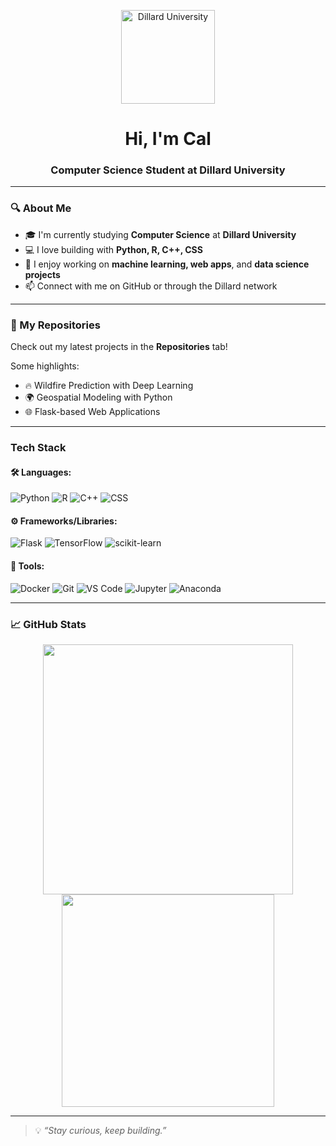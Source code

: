 <p align="center">
  <img src="https://upload.wikimedia.org/wikipedia/en/thumb/d/dd/Dillard_University_crest.svg/1200px-Dillard_University_crest.svg.png" alt="Dillard University" width="150"/>
</p>

<h1 align="center">Hi, I'm Cal </h1>
<h3 align="center">Computer Science Student at Dillard University</h3>

---

### 🔍 About Me

- 🎓 I'm currently studying **Computer Science** at **Dillard University**
- 💻 I love building with **Python, R, C++, CSS**
- 🧠 I enjoy working on **machine learning, web apps**, and **data science projects**
- 📫 Connect with me on GitHub or through the Dillard network

---

### 📁 My Repositories

Check out my latest projects in the **Repositories** tab!

Some highlights:
- 🔥 Wildfire Prediction with Deep Learning  
- 🌍 Geospatial Modeling with Python  
- 🌐 Flask-based Web Applications  

---

### Tech Stack

#### 🛠️ Languages:
![Python](https://img.shields.io/badge/-Python-3776AB?logo=python&logoColor=white&style=flat)
![R](https://img.shields.io/badge/-R-276DC3?logo=r&logoColor=white&style=flat)
![C++](https://img.shields.io/badge/-C++-00599C?logo=c%2B%2B&logoColor=white&style=flat)
![CSS](https://img.shields.io/badge/-CSS-1572B6?logo=css3&logoColor=white&style=flat)

#### ⚙️ Frameworks/Libraries:
![Flask](https://img.shields.io/badge/-Flask-000000?logo=flask&logoColor=white&style=flat)
![TensorFlow](https://img.shields.io/badge/-TensorFlow-FF6F00?logo=tensorflow&logoColor=white&style=flat)
![scikit-learn](https://img.shields.io/badge/-Scikit--Learn-F7931E?logo=scikitlearn&logoColor=white&style=flat)

#### 🧰 Tools:
![Docker](https://img.shields.io/badge/-Docker-2496ED?logo=docker&logoColor=white&style=flat)
![Git](https://img.shields.io/badge/-Git-F05032?logo=git&logoColor=white&style=flat)
![VS Code](https://img.shields.io/badge/-VS%20Code-007ACC?logo=visualstudiocode&logoColor=white&style=flat)
![Jupyter](https://img.shields.io/badge/-Jupyter-F37626?logo=jupyter&logoColor=white&style=flat)
![Anaconda](https://img.shields.io/badge/-Anaconda-44A833?logo=anaconda&logoColor=white&style=flat)

---

### 📈 GitHub Stats

<p align="center">
  <img src="https://github-readme-stats.vercel.app/api?username=calmscc&show_icons=true&theme=radical" width="400"/>
  <img src="https://github-readme-stats.vercel.app/api/top-langs/?username=calmscc&layout=compact&theme=radical" width="340"/>
</p>

---

> 💡 *“Stay curious, keep building.”*

